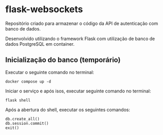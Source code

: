 # flask-websockets

Repositório criado para armazenar o código da API de autenticação com banco de dados.

Desenvolvido utilizando o framework Flask com utilização de banco de dados PostgreSQL em container.


## Inicialização do banco (temporário)
Executar o seguinte comando no terminal:
```
docker compose up -d
```

Iniciar o serviço e após isos, executar seguinte comando no terminal:
```
flask shell
```

Após a abertura do shell, executar os seguintes comandos:
```
db.create_all()
db.session.commit()
exit()
```
